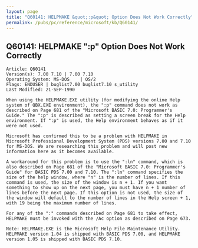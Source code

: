 ```yaml
---
layout: page
title: "Q60141: HELPMAKE &quot;:p&quot; Option Does Not Work Correctly"
permalink: /pubs/pc/reference/microsoft/kb/Q60141/
---
```


## Q60141: HELPMAKE &quot;:p&quot; Option Does Not Work Correctly

	Article: Q60141
	Version(s): 7.00 7.10 | 7.00 7.10
	Operating System: MS-DOS    | OS/2
	Flags: ENDUSER | buglist7.00 buglist7.10 s_utility
	Last Modified: 21-SEP-1990
	
	When using the HELPMAKE.EXE utility (for modifying the online Help
	system of QBX.EXE environment), the ":p" command does not work as
	described on Page 681 of the "Microsoft BASIC 7.0: Programmer's
	Guide." The ":p" is described as setting a screen break for the Help
	environment. If ":p" is used, the Help environment behaves as if it
	were not used.
	
	Microsoft has confirmed this to be a problem with HELPMAKE in
	Microsoft Professional Development System (PDS) versions 7.00 and 7.10
	for MS-DOS. We are researching this problem and will post new
	information here as it becomes available.
	
	A workaround for this problem is to use the ":ln" command, which is
	also described on Page 681 of the "Microsoft BASIC 7.0: Programmer's
	Guide" for BASIC PDS 7.00 and 7.10. The ":ln" command specifies the
	size of the help window, where "n" is the number of lines. If this
	command is used, the size of the window is n + 1. If you want
	something to show up on the next page, you must have n + 1 number of
	lines before the next page. If this option is not used, the size of
	the window will default to the number of lines in the Help screen + 1,
	with 19 being the maximum number of lines.
	
	For any of the ":" commands described on Page 681 to take effect,
	HELPMAKE must be invoked with the /Ac option as described on Page 673.
	
	Note: HELPMAKE.EXE is the Microsoft Help File Maintenance Utility.
	HELPMAKE version 1.04 is shipped with BASIC PDS 7.00, and HELPMAKE
	version 1.05 is shipped with BASIC PDS 7.10.
